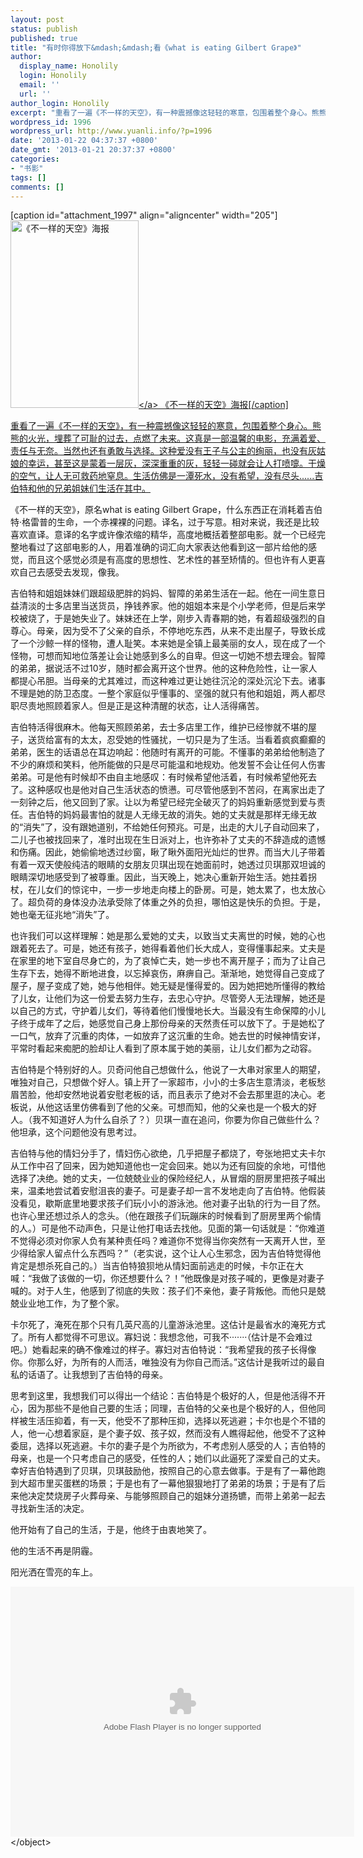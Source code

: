 ```yaml
---
layout: post
status: publish
published: true
title: "有时你得放下&mdash;&mdash;看《what is eating Gilbert Grape》"
author:
  display_name: Honolily
  login: Honolily
  email: ''
  url: ''
author_login: Honolily
excerpt: "重看了一遍《不一样的天空》，有一种震撼像这轻轻的寒意，包围着整个身心。熊熊的火光，埋葬了可耻的过去，点燃了未来。这真是一部温馨的电影，充满着爱、责任与无奈。当然也还有勇敢与选择。这种爱没有王子与公主的绚丽，也没有灰姑娘的幸运，甚至这是蒙着一层灰，深深重重的灰，轻轻一碰就会让人打喷嚏。干燥的空气，让人无可救药地窒息。生活仿佛是一潭死水，没有希望，没有尽头......吉伯特和他的兄弟姐妹们生活在其中........"
wordpress_id: 1996
wordpress_url: http://www.yuanli.info/?p=1996
date: '2013-01-22 04:37:37 +0800'
date_gmt: '2013-01-21 20:37:37 +0800'
categories:
- "书影"
tags: []
comments: []
---
```


<p>[caption id="attachment_1997" align="aligncenter" width="205"]<a href="http:&#47;&#47;www.yuanli.info&#47;archives&#47;1996.html&#47;p873487396" rel="attachment wp-att-1997"><img class="size-medium wp-image-1997" alt="《不一样的天空》海报" src="http:&#47;&#47;www.yuanli.info&#47;wp-content&#47;uploads&#47;2013&#47;01&#47;p873487396-205x300.jpg" width="205" height="300" &#47;><&#47;a> 《不一样的天空》海报[&#47;caption]</p>
<p>重看了一遍《不一样的天空》，有一种震撼像这轻轻的寒意，包围着整个身心。熊熊的火光，埋葬了可耻的过去，点燃了未来。这真是一部温馨的电影，充满着爱、责任与无奈。当然也还有勇敢与选择。这种爱没有王子与公主的绚丽，也没有灰姑娘的幸运，甚至这是蒙着一层灰，深深重重的灰，轻轻一碰就会让人打喷嚏。干燥的空气，让人无可救药地窒息。生活仿佛是一潭死水，没有希望，没有尽头......吉伯特和他的兄弟姐妹们生活在其中。<a id="more"></a><a id="more-1996"></a></p>
<p>《不一样的天空》，原名what is eating Gilbert Grape，什么东西正在消耗着吉伯特&middot;格雷普的生命，一个赤裸裸的问题。译名，过于写意。相对来说，我还是比较喜欢直译。意译的名字或许像浓缩的精华，高度地概括着整部电影。就一个已经完整地看过了这部电影的人，用着准确的词汇向大家表达他看到这一部片给他的感觉，而且这个感觉必须是有高度的思想性、艺术性的甚至矫情的。但也许有人更喜欢自己去感受去发现，像我。</p>
<p>吉伯特和姐姐妹妹们跟超级肥胖的妈妈、智障的弟弟生活在一起。他在一间生意日益清淡的士多店里当送货员，挣钱养家。他的姐姐本来是个小学老师，但是后来学校被烧了，于是她失业了。妹妹还在上学，刚步入青春期的她，有着超级强烈的自尊心。母亲，因为受不了父亲的自杀，不停地吃东西，从来不走出屋子，导致长成了一个沙鲸一样的怪物，遭人耻笑。本来她是全镇上最美丽的女人，现在成了一个怪物，可想而知地位落差让会让她感到多么的自卑。但这一切她不想去理会。智障的弟弟，据说活不过10岁，随时都会离开这个世界。他的这种危险性，让一家人都提心吊胆。当母亲的尤其难过，而这种难过更让她往沉沦的深处沉沦下去。诸事不理是她的防卫态度。一整个家庭似乎懂事的、坚强的就只有他和姐姐，两人都尽职尽责地照顾着家人。但是正是这种清醒的状态，让人活得痛苦。</p>
<p>吉伯特活得很麻木。他每天照顾弟弟，去士多店里工作，维护已经惨就不堪的屋子，送货给富有的太太，忍受她的性骚扰，一切只是为了生活。当看着疯疯癫癫的弟弟，医生的话语总在耳边响起：他随时有离开的可能。不懂事的弟弟给他制造了不少的麻烦和笑料，他所能做的只是尽可能温和地规劝。他发誓不会让任何人伤害弟弟。可是他有时候却不由自主地感叹：有时候希望他活着，有时候希望他死去了。这种感叹也是他对自己生活状态的愤懑。可尽管他感到不苦闷，在离家出走了一刻钟之后，他又回到了家。让以为希望已经完全破灭了的妈妈重新感觉到爱与责任。吉伯特的妈妈最害怕的就是人无缘无故的消失。她的丈夫就是那样无缘无故的&ldquo;消失&rdquo;了，没有跟她道别，不给她任何预兆。可是，出走的大儿子自动回来了，二儿子也被找回来了，准时出现在生日派对上，也许弥补了丈夫的不辞造成的遗憾和伤痛。因此，她偷偷地透过纱窗，瞅了瞅外面阳光灿烂的世界。而当大儿子带着有着一双天使般纯洁的眼睛的女朋友贝琪出现在她面前时，她透过贝琪那双坦诚的眼睛深切地感受到了被尊重。因此，当天晚上，她决心重新开始生活。她拄着拐杖，在儿女们的惊诧中，一步一步地走向楼上的卧房。可是，她太累了，也太放心了。超负荷的身体没办法承受除了体重之外的负担，哪怕这是快乐的负担。于是，她也毫无征兆地&ldquo;消失&rdquo;了。</p>
<p>也许我们可以这样理解：她是那么爱她的丈夫，以致当丈夫离世的时候，她的心也跟着死去了。可是，她还有孩子，她得看着他们长大成人，变得懂事起来。丈夫是在家里的地下室自尽身亡的，为了哀悼亡夫，她一步也不离开屋子；而为了让自己生存下去，她得不断地进食，以忘掉哀伤，麻痹自己。渐渐地，她觉得自己变成了屋子，屋子变成了她，她与他相伴。她无疑是懂得爱的。因为她把她所懂得的教给了儿女，让他们为这一份爱去努力生存，去忠心守护。尽管旁人无法理解，她还是以自己的方式，守护着儿女们，等待着他们慢慢地长大。当最没有生命保障的小儿子终于成年了之后，她感觉自己身上那份母亲的天然责任可以放下了。于是她松了一口气，放弃了沉重的肉体，一如放弃了这沉重的生命。她去世的时候神情安详，平常时看起来痴肥的脸却让人看到了原本属于她的美丽，让儿女们都为之动容。</p>
<p>吉伯特是个特别好的人。贝奇问他自己想做什么，他说了一大串对家里人的期望，唯独对自己，只想做个好人。镇上开了一家超市，小小的士多店生意清淡，老板愁眉苦脸，他却安然地说着安慰老板的话，而且表示了绝对不会去那里逛的决心。老板说，从他这话里仿佛看到了他的父亲。可想而知，他的父亲也是一个极大的好人。（我不知道好人为什么自杀了？）贝琪一直在追问，你要为你自己做些什么？他坦承，这个问题他没有思考过。</p>
<p>吉伯特与他的情妇分手了，情妇伤心欲绝，几乎把屋子都烧了，夸张地把丈夫卡尔从工作中召了回来，因为她知道他也一定会回来。她以为还有回旋的余地，可惜他选择了决绝。她的丈夫，一位兢兢业业的保险经纪人，从冒烟的厨房里把孩子喊出来，温柔地尝试着安慰沮丧的妻子。可是妻子却一言不发地走向了吉伯特。他假装没看见，歇斯底里地要求孩子们玩小小的游泳池。他对妻子出轨的行为一目了然。也许心里还想过杀人的念头。（他在跟孩子们玩蹦床的时候看到了厨房里两个偷情的人。）可是他不动声色，只是让他打电话去找他。见面的第一句话就是：&ldquo;你难道不觉得必须对你家人负有某种责任吗？难道你不觉得当你突然有一天离开人世，至少得给家人留点什么东西吗？&rdquo;（老实说，这个让人心生邪念，因为吉伯特觉得他肯定是想杀死自己的。）当吉伯特狼狈地从情妇面前逃走的时候，卡尔正在大喊：&ldquo;我做了该做的一切，你还想要什么？！&rdquo;他既像是对孩子喊的，更像是对妻子喊的。对于人生，他感到了彻底的失败：孩子们不亲他，妻子背叛他。而他只是兢兢业业地工作，为了整个家。</p>
<p>卡尔死了，淹死在那个只有几英尺高的儿童游泳池里。这估计是最省水的淹死方式了。所有人都觉得不可思议。寡妇说：我想念他，可我不&middot;&middot;&middot;&middot;&middot;&middot;&middot;（估计是不会难过吧。）她看起来的确不像难过的样子。寡妇对吉伯特说：&ldquo;我希望我的孩子长得像你。你那么好，为所有的人而活，唯独没有为你自己而活。&rdquo;这估计是我听过的最自私的话语了。让我想到了吉伯特的母亲。</p>
<p>思考到这里，我想我们可以得出一个结论：吉伯特是个极好的人，但是他活得不开心，因为那些不是他自己要的生活；同理，吉伯特的父亲也是个极好的人，但他同样被生活压抑着，有一天，他受不了那种压抑，选择以死逃避；卡尔也是个不错的人，他一心想着家庭，是个妻子奴、孩子奴，然而没有人瞧得起他，他受不了这种委屈，选择以死逃避。卡尔的妻子是个为所欲为，不考虑别人感受的人；吉伯特的母亲，也是一个只考虑自己的感受，任性的人；她们以此逼死了深爱自己的丈夫。幸好吉伯特遇到了贝琪，贝琪鼓励他，按照自己的心意去做事。于是有了一幕他跑到大超市里买蛋糕的场景；于是也有了一幕他狠狠地打了弟弟的场景；于是有了后来他决定焚烧房子火葬母亲、与能够照顾自己的姐妹分道扬镳，而带上弟弟一起去寻找新生活的决定。</p>
<p>他开始有了自己的生活，于是，他终于由衷地笑了。</p>
<p>他的生活不再是阴霾。</p>
<p>阳光洒在雪亮的车上。</p>
<p><object classid="clsid:d27cdb6e-ae6d-11cf-96b8-444553540000" width="550" height="400" codebase="http:&#47;&#47;download.macromedia.com&#47;pub&#47;shockwave&#47;cabs&#47;flash&#47;swflash.cab#version=6,0,40,0"><param name="src" value="http:&#47;&#47;player.youku.com&#47;player.php&#47;sid&#47;XMjQ5NDYzMzA0&#47;v.swf" &#47;><param name="quality" value="high" &#47;><embed type="application&#47;x-shockwave-flash" width="550" height="400" src="http:&#47;&#47;player.youku.com&#47;player.php&#47;sid&#47;XMjQ5NDYzMzA0&#47;v.swf" quality="high"&#47;><&#47;object></p>

